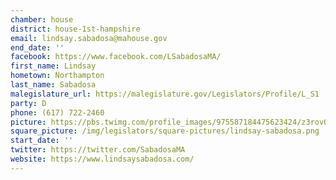 ```yaml
---
chamber: house
district: house-1st-hampshire
email: lindsay.sabadosa@mahouse.gov
end_date: ''
facebook: https://www.facebook.com/LSabadosaMA/
first_name: Lindsay
hometown: Northampton
last_name: Sabadosa
malegislature_url: https://malegislature.gov/Legislators/Profile/L_S1
party: D
phone: (617) 722-2460
picture: https://pbs.twimg.com/profile_images/975587184475623424/z3rovQSm_400x400.jpg
square_picture: /img/legislators/square-pictures/lindsay-sabadosa.png
start_date: ''
twitter: https://twitter.com/SabadosaMA
website: https://www.lindsaysabadosa.com/
---
```

